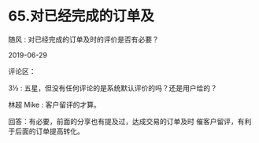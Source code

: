 # 65.对已经完成的订单及

随风 : 对已经完成的订单及时的评价是否有必要？

2019-06-29

评论区：

3½ : 五星，但没有任何评论的是系统默认评价的吗？还是用户给的？

林超 Mike : 客户留评的才算。

回答：有必要，前面的分享也有提及过，达成交易的订单及时 催客户留评，有利于后面的订单提高转化。